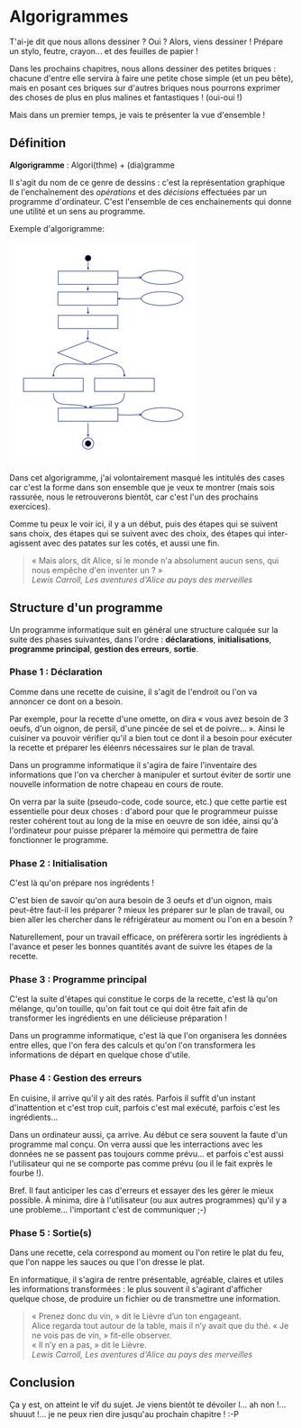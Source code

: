 Algorigrammes
=============


T'ai-je dit que nous allons dessiner ? Oui ? Alors, viens dessiner ! Prépare un stylo, feutre, crayon... et des feuilles de papier !

Dans les prochains chapitres, nous allons dessiner des petites briques : chacune d'entre elle servira à faire une petite chose simple (et un peu bête), mais en posant ces briques sur d'autres briques nous pourrons exprimer des choses de plus en plus malines et fantastiques ! (oui-oui !)

Mais dans un premier temps, je vais te présenter la vue d'ensemble !


Définition
----------

__Algorigramme__ : Algori(thme) + (dia)gramme

Il s'agit du nom de ce genre de dessins : c'est la représentation graphique de l'enchaînement des _opérations_ et des _décisions_ effectuées par un programme d'ordinateur. C'est l'ensemble de ces enchainements qui donne une utilité et un sens au programme.

Exemple d'algorigramme:

![Algorigramme muet](images/exemple-anonyme.png)

Dans cet algorigramme, j'ai volontairement masqué les intitulés des cases car c'est la forme dans son ensemble que je veux te montrer (mais sois rassurée, nous le retrouverons bientôt, car c'est l'un des prochains exercices).

Comme tu peux le voir ici, il y a un début, puis des étapes qui se suivent sans choix, des étapes qui se suivent avec des choix, des étapes qui inter-agissent avec des patates sur les cotés, et aussi une fin.

> « Mais alors, dit Alice, si le monde n'a absolument aucun sens, qui nous empêche d'en inventer un ? » <br/>
> <em>Lewis Carroll, Les aventures d'Alice au pays des merveilles</em>



Structure d'un programme
------------------------

Un programme informatique suit en général une structure calquée sur la suite des phases suivantes, dans l'ordre : __déclarations__, __initialisations__, __programme principal__, __gestion des erreurs__, __sortie__.


### Phase 1 : Déclaration

Comme dans une recette de cuisine, il s'agit de l'endroit ou l'on va annoncer ce dont on a besoin. 

Par exemple, pour la recette d'une omette, on dira « vous avez besoin de 3 oeufs, d'un oignon, de persil, d'une pincée de sel et de poivre... ». Ainsi le cuisiner va pouvoir vérifier qu'il a bien tout ce dont il a besoin pour exécuter la recette et préparer les éléenrs nécessaires sur le plan de traval.

Dans un programme informatique il s'agira de faire l'inventaire des informations que l'on va chercher à manipuler et surtout éviter de sortir une nouvelle information de notre chapeau en cours de route.

On verra par la suite (pseudo-code, code source, etc.) que cette partie est essentielle pour deux choses : d'abord pour que le programmeur puisse rester cohérent tout au long de la mise en oeuvre de son idée, ainsi qu'à l'ordinateur pour puisse préparer la mémoire qui permettra de faire fonctionner le programme.


### Phase 2 : Initialisation

C'est là qu'on prépare nos ingrédents !

C'est bien de savoir qu'on aura besoin de 3 oeufs et d'un oignon, mais peut-être faut-il les préparer ? mieux les préparer sur le plan de travail, ou bien aller les chercher dans le réfrigérateur au moment ou l'on en a besoin ? 

Naturellement, pour un travail efficace, on préfèrera sortir les ingrédients à l'avance et peser les bonnes quantités avant de suivre les étapes de la recette.


### Phase 3 : Programme principal

C'est la suite d'étapes qui constitue le corps de la recette, c'est là qu'on mélange, qu'on touille, qu'on fait tout ce qui doit être fait afin de transformer les ingrédients en une délicieuse préparation !

Dans un programme informatique, c'est là que l'on organisera les données entre elles, que l'on fera des calculs et qu'on l'on transformera les informations de départ en quelque chose d'utile.


### Phase 4 : Gestion des erreurs

En cuisine, il arrive qu'il y ait des ratés. Parfois il suffit d'un instant d'inattention et c'est trop cuit, parfois c'est mal exécuté, parfois c'est les ingrédients...

Dans un ordinateur aussi, ça arrive. Au début ce sera souvent la faute d'un programme mal conçu. On verra aussi que les interractions avec les données ne se passent pas toujours comme prévu... et parfois c'est aussi l'utilisateur qui ne se comporte pas comme prévu (ou il le fait exprès le fourbe !). 

Bref. Il faut anticiper les cas d'erreurs et essayer des les gérer le mieux possible. À minima, dire à l'utilisateur (ou aux autres programmes) qu'il y a une probleme... l'important c'est de communiquer ;-)


### Phase 5 : Sortie(s)

Dans une recette, cela correspond au moment ou l'on retire le plat du feu, que l'on nappe les sauces ou que l'on dresse le plat.

En informatique, il s'agira de rentre présentable, agréable, claires et utiles les informations transformées : le plus souvent il s'agirant d'afficher quelque chose, de produire un fichier ou de transmettre une information.



> « Prenez donc du vin, » dit le Lièvre d’un ton engageant. <br/>
> Alice regarda tout autour de la table, mais il n’y avait que du thé. « Je ne vois pas de vin, » fit-elle observer. <br/>
> « Il n’y en a pas, » dit le Lièvre. <br/>
> <em>Lewis Carroll, Les aventures d'Alice au pays des merveilles</em>



Conclusion
----------

Ça y est, on atteint le vif du sujet. Je viens bientôt te dévoiler l... ah non !... shuuut !... je ne peux rien dire jusqu'au prochain chapitre ! :-P

